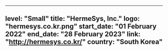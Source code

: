 
---
level: "Small"
title: "HermeSys, Inc."
logo: "hermesys.co.kr.png"
start_date: "01 February 2022"
end_date: "28 February 2023"
link: "http://hermesys.co.kr/"
country: "South Korea"
---
